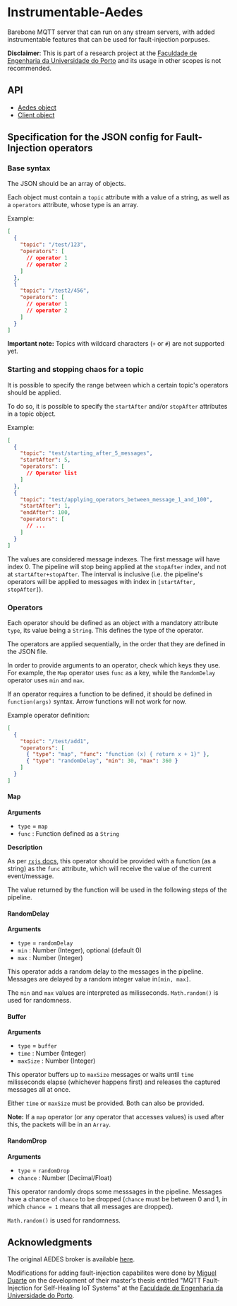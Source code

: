 <!-- markdownlint-disable MD013 MD024 -->

# Instrumentable-Aedes

Barebone MQTT server that can run on any stream servers, with added instrumentable features that can be used for fault-injection porpuses.

**Disclaimer**: This is part of a research project at the [Faculdade de Engenharia da Universidade do Porto](https://sigarra.up.pt/feup/en/web_page.inicial) and its usage in other scopes is not recommended.

## API

- [Aedes object](./docs/Aedes.md)
- [Client object](./docs/Client.md)

## Specification for the JSON config for Fault-Injection operators

### Base syntax

The JSON should be an array of objects.

Each object must contain a `topic` attribute with a value of a string, as well as a `operators` attribute, whose type is an array.

Example:

```json
[
  {
    "topic": "/test/123",
    "operators": [
      // operator 1
      // operator 2
    ]
  },
  {
    "topic": "/test2/456",
    "operators": [
      // operator 1
      // operator 2
    ]
  }
]
```

**Important note:** Topics with wildcard characters (`+` or `#`) are not supported yet.

### Starting and stopping chaos for a topic

It is possible to specify the range between which a certain topic's operators should be applied.

To do so, it is possible to specify the `startAfter` and/or `stopAfter` attributes in a topic object.

Example:

```json
[
  {
    "topic": "test/starting_after_5_messages",
    "startAfter": 5,
    "operators": [
      // Operator list
    ]
  },
  {
    "topic": "test/applying_operators_between_message_1_and_100",
    "startAfter": 1,
    "endAfter": 100,
    "operators": [
      // ...
    ]
  }
]
```

The values are considered message indexes. The first message will have index 0. The pipeline will stop being applied at the `stopAfter` index, and not at `startAfter+stopAfter`. The interval is inclusive (i.e. the pipeline's operators will be applied to messages with index in `[startAfter, stopAfter]`).

### Operators

Each operator should be defined as an object with a mandatory attribute `type`, its value being a `String`. This defines the type of the operator.

The operators are applied sequentially, in the order that they are defined in the JSON file.

In order to provide arguments to an operator, check which keys they use. For example, the `Map` operator uses `func` as a key, while the `RandomDelay` operator uses `min` and `max`.

If an operator requires a function to be defined, it should be defined in `function(args)` syntax. Arrow functions will not work for now.

Example operator definition:

```json
[
  {
    "topic": "/test/add1",
    "operators": [
      { "type": "map", "func": "function (x) { return x + 1}" },
      { "type": "randomDelay", "min": 30, "max": 360 }
    ]
  }
]
```

#### Map

**Arguments**

- `type` = `map`
- `func` : Function defined as a `String`

**Description**

As per [`rxjs` docs](https://rxjs.dev/api/operators/map), this operator should be provided with a function (as a string) as the `func` attribute, which will receive the value of the current event/message.

The value returned by the function will be used in the following steps of the pipeline.

#### RandomDelay

**Arguments**

- `type` = `randomDelay`
- `min` : Number (Integer), optional (default 0)
- `max` : Number (Integer)

This operator adds a random delay to the messages in the pipeline. Messages are delayed by a random integer value in`[min, max]`.

The `min` and `max` values are interpreted as milisseconds. `Math.random()` is used for randomness.

#### Buffer

**Arguments**

- `type` = `buffer`
- `time` : Number (Integer)
- `maxSize` : Number (Integer)

This operator buffers up to `maxSize` messages or waits until `time` milisseconds elapse (whichever happens first) and releases the captured messages all at once.

Either `time` or `maxSize` must be provided. Both can also be provided.

**Note:** If a `map` operator (or any operator that accesses values) is used after this, the packets will be in an `Array`.

#### RandomDrop

**Arguments**

- `type` = `randomDrop`
- `chance` : Number (Decimal/Float)

This operator randomly drops some messsages in the pipeline. Messages have a chance of `chance` to be dropped (`chance` must be between 0 and 1, in which `chance = 1` means that all messages are dropped).

`Math.random()` is used for randomness.

## Acknowledgments

The original AEDES broker is available [here](https://github.com/moscajs/aedes). 

Modifications for adding fault-injection capabilites were done by [Miguel Duarte](https://miguelpduarte.me/) on the development of their master's thesis entitled "MQTT Fault-Injection for Self-Healing IoT Systems" at the [Faculdade de Engenharia da Universidade do Porto](https://sigarra.up.pt/feup/en/web_page.inicial).